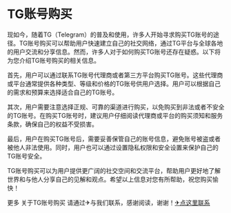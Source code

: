 # TG账号购买

现如今，随着TG（Telegram）的普及和使用，许多人开始寻求购买TG账号的途径。TG账号购买可以帮助用户快速建立自己的社交网络，通过TG平台与全球各地的用户交流和分享信息。然而，许多人对于如何购买TG账号还存在疑惑。以下将为您介绍TG账号购买的相关信息。

首先，用户可以通过联系TG账号代理商或者第三方平台购买TG账号。这些代理商或平台通常提供各种类型、等级和价格的TG账号供用户选择。用户可以根据自己的需求和预算来选择适合自己的TG账号。

其次，用户需要注意选择正规、可靠的渠道进行购买，以免购买到非法或者不安全的TG账号。在购买TG账号时，建议用户仔细阅读代理商或平台的购买须知和服务条款，确保自己的权益不受损害。

最后，用户在购买TG账号后，需要妥善保管自己的账号信息，避免账号被盗或者被他人非法使用。同时，用户也可以通过设置隐私权限和安全设置来保护自己的TG账号安全。

TG账号购买可以为用户提供更广阔的社交空间和交流平台，帮助用户更好地了解世界和与他人分享自己的见解和观点。希望以上信息对您有所帮助，祝您购买愉快！

更多 关于TG账号购买 请通过✈与我们联系，感谢阅读，谢谢！[✈点这里联系](https://a.k02.cc)
